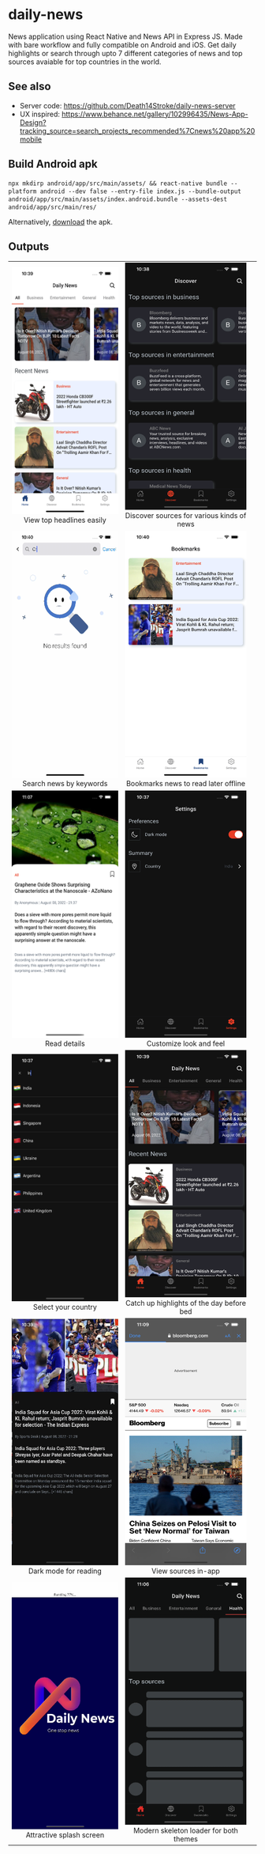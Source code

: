 # daily-news

News application using React Native and News API in Express JS. Made with bare workflow and fully compatible on Android and iOS. Get daily highlights or search through upto 7 different categories of news and top sources avaiable for top countries in the world.

## See also

-   Server code: https://github.com/Death14Stroke/daily-news-server
-   UX inspired: https://www.behance.net/gallery/102996435/News-App-Design?tracking_source=search_projects_recommended%7Cnews%20app%20mobile

## Build Android apk

```
npx mkdirp android/app/src/main/assets/ && react-native bundle --platform android --dev false --entry-file index.js --bundle-output android/app/src/main/assets/index.android.bundle --assets-dest android/app/src/main/res/
```

Alternatively, [download]("https://github.com/death14stroke/daily-news/raw/main/outputs/daily-news-release.apk") the apk.

## Outputs

|                                                                                             |                                                                                                             |     |
| :-----------------------------------------------------------------------------------------: | :---------------------------------------------------------------------------------------------------------: | :-: |
|     <img src="outputs/home.png" width="250" height="500"><br>View top headlines easily      |   <img src="outputs/discover.png" width="250" height="500"><br>Discover sources for various kinds of news   |
| <img src="outputs/search_for_news.gif" width="250" height="500"><br>Search news by keywords |     <img src="outputs/bookmarks.png" width="250" height="500"><br>Bookmarks news to read later offline      |
|         <img src="outputs/read_news.png" width="250" height="500"><br> Read details         |        <img src="outputs/switch_dark_mode.png" width="250" height="500"><br>Customize look and feel         |
|   <img src="outputs/choose_country.png" width="250" height="500"><br>Select your country    |  <img src="outputs/home_dark.png" width="250" height="500"><br> Catch up highlights of the day before bed   |
|  <img src="outputs/read_news_dark.gif" width="250" height="500"><br>Dark mode for reading   |            <img src="outputs/view_sources.png" width="250" height="500"><br>View sources in-app             |
|  <img src="outputs/splashscreen.gif" width="250" height="500"><br>Attractive splash screen  | <img src="outputs/skeleton_loading.gif" width="250" height="500"><br>Modern skeleton loader for both themes |
